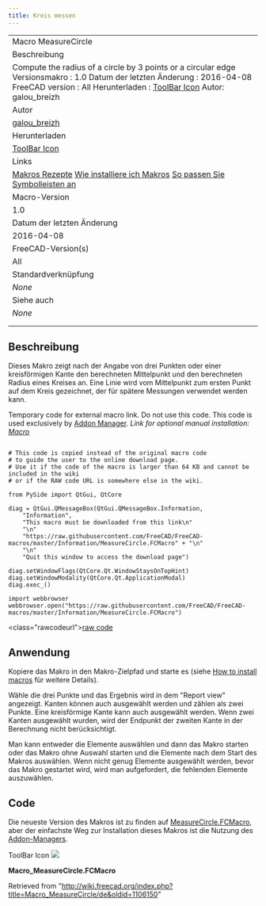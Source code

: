 ```yaml
---
title: Kreis messen
---
```


|                                                                                                                                                                                                                                                                         |
| ----------------------------------------------------------------------------------------------------------------------------------------------------------------------------------------------------------------------------------------------------------------------- |
| Macro MeasureCircle                                                                                                                                                                                                                                                     |
| Beschreibung                                                                                                                                                                                                                                                            |
| Compute the radius of a circle by 3 points or a circular edge Versionsmakro : 1.0 Datum der letzten Änderung : 2016-04-08 FreeCAD version : All Herunterladen : [ToolBar Icon](https://www.freecadweb.org/wiki/images/b/bd/Macro_MeasureCircle.png) Autor: galou_breizh |
| Autor                                                                                                                                                                                                                                                                   |
| [galou_breizh](/index.php?title=User:Galou_breizh&action=edit&redlink=1 "User:Galou breizh (page does not exist)")                                                                                                                                                      |
| Herunterladen                                                                                                                                                                                                                                                           |
| [ToolBar Icon](https://www.freecadweb.org/wiki/images/b/bd/Macro_MeasureCircle.png)                                                                                                                                                                                     |
| Links                                                                                                                                                                                                                                                                   |
| [Makros Rezepte](/Macros_recipes/de "Macros recipes/de") [Wie installiere ich Makros](/How_to_install_macros/de "How to install macros/de") [So passen Sie Symbolleisten an](/Customize_Toolbars/de "Customize Toolbars/de")                                            |
| Macro-Version                                                                                                                                                                                                                                                           |
| 1.0                                                                                                                                                                                                                                                                     |
| Datum der letzten Änderung                                                                                                                                                                                                                                              |
| 2016-04-08                                                                                                                                                                                                                                                              |
| FreeCAD-Version(s)                                                                                                                                                                                                                                                      |
| All                                                                                                                                                                                                                                                                     |
| Standardverknüpfung                                                                                                                                                                                                                                                     |
| _None_                                                                                                                                                                                                                                                                  |
| Siehe auch                                                                                                                                                                                                                                                              |
| _None_                                                                                                                                                                                                                                                                  |
|                                                                                                                                                                                                                                                                         |
|                                                                                                                                                                                                                                                                         |

## Beschreibung

Dieses Makro zeigt nach der Angabe von drei Punkten oder einer kreisförmigen Kante den berechneten Mittelpunkt und den berechneten Radius eines Kreises an.
Eine Linie wird vom Mittelpunkt zum ersten Punkt auf dem Kreis gezeichnet, der für spätere Messungen verwendet werden kann.

Temporary code for external macro link. Do not use this code. This code is used exclusively by [Addon Manager](/Std_AddonMgr "Std AddonMgr"). _Link for optional manual installation: [Macro](https://raw.githubusercontent.com/FreeCAD/FreeCAD-macros/master/Information/MeasureCircle.FCMacro)_

```

# This code is copied instead of the original macro code
# to guide the user to the online download page.
# Use it if the code of the macro is larger than 64 KB and cannot be included in the wiki
# or if the RAW code URL is somewhere else in the wiki.

from PySide import QtGui, QtCore

diag = QtGui.QMessageBox(QtGui.QMessageBox.Information,
    "Information",
    "This macro must be downloaded from this link\n"
    "\n"
    "https://raw.githubusercontent.com/FreeCAD/FreeCAD-macros/master/Information/MeasureCircle.FCMacro" + "\n"
    "\n"
    "Quit this window to access the download page")

diag.setWindowFlags(QtCore.Qt.WindowStaysOnTopHint)
diag.setWindowModality(QtCore.Qt.ApplicationModal)
diag.exec_()

import webbrowser
webbrowser.open("https://raw.githubusercontent.com/FreeCAD/FreeCAD-macros/master/Information/MeasureCircle.FCMacro")

```

<class="rawcodeurl"><a href="<https://raw.githubusercontent.com/FreeCAD/FreeCAD-macros/master/Information/MeasureCircle.FCMacro>">raw code</a>

## Anwendung

Kopiere das Makro in den Makro-Zielpfad und starte es (siehe [How to install macros](/How_to_install_macros/de "How to install macros/de") für weitere Details).

Wähle die drei Punkte und das Ergebnis wird in dem "Report view" angezeigt.
Kanten können auch ausgewählt werden und zählen als zwei Punkte.
Eine kreisförmige Kante kann auch ausgewählt werden.
Wenn zwei Kanten ausgewählt wurden, wird der Endpunkt der zweiten Kante in der Berechnung nicht berücksichtigt.

Man kann entweder die Elemente auswählen und dann das Makro starten oder das Makro ohne Auswahl starten und die Elemente nach dem Start des Makros auswählen.
Wenn nicht genug Elemente ausgewählt werden, bevor das Makro gestartet wird, wird man aufgefordert, die fehlenden Elemente auszuwählen.

## Code

Die neueste Version des Makros ist zu finden auf [MeasureCircle.FCMacro](https://raw.githubusercontent.com/FreeCAD/FreeCAD-macros/master/Information/MeasureCircle.FCMacro), aber der einfachste Weg zur Installation dieses Makros ist die Nutzung des [Addon-Managers](/Std_AddonMgr/de "Std AddonMgr/de").

ToolBar Icon ![](/images/Macro_MeasureCircle.png)

**Macro_MeasureCircle.FCMacro**

Retrieved from "<http://wiki.freecad.org/index.php?title=Macro_MeasureCircle/de&oldid=1106150>"
